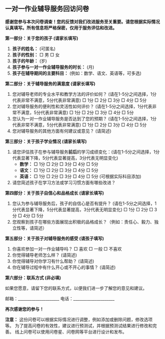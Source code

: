 ## 一对一作业辅导服务回访问卷

**感谢您参与本次问卷调查！您的反馈对我们改进服务至关重要。请您根据实际情况认真填写。所有信息将严格保密，仅用于服务评估和改进。**

**第一部分：关于您的孩子 (请家长填写)**

1. **孩子的姓名：**  (可匿名)
2. **孩子的性别：**  □ 男  □ 女
3. **孩子的年龄：**  (岁)
4. **孩子参与一对一作业辅导服务的时长：** (月)
5. **孩子在辅导期间的主要科目：** (例如：数学、语文、英语等，可多选)


**第二部分：关于辅导服务的满意度 (请家长填写)**

1. 您对辅导老师的专业水平和教学方法的评价如何？ (请在1-5分之间选择，1分代表非常不满意，5分代表非常满意)
    □ 1分 □ 2分 □ 3分 □ 4分 □ 5分
2. 您对辅导服务的便利性和灵活性如何评价？ (请在1-5分之间选择，1分代表非常不满意，5分代表非常满意)
    □ 1分 □ 2分 □ 3分 □ 4分 □ 5分
3. 您认为一对一作业辅导服务是否达到了您的预期？ (请在1-5分之间选择，1分代表非常不满意，5分代表非常满意)
    □ 1分 □ 2分 □ 3分 □ 4分 □ 5分
4. 您对辅导服务的其他方面有何建议或意见？ (请简述)


**第三部分：关于孩子学业情况 (请家长填写)**

1. 请您评估孩子在参与辅导服务**前后**的学习成绩变化：(请在1-5分之间选择，1分代表显著下降，5分代表显著提高，3分代表无明显变化)
    * **数学：** □ 1分 □ 2分 □ 3分 □ 4分 □ 5分
    * **语文：** □ 1分 □ 2分 □ 3分 □ 4分 □ 5分
    * **英语：** □ 1分 □ 2分 □ 3分 □ 4分 □ 5分  (可根据实际科目添加)
2. 请您简述孩子在学习方法或学习习惯方面有哪些改进？


**第四部分：关于孩子自信心和品格成长 (请家长填写)**

1. 您认为参与辅导服务后，孩子的自信心是否有提升？ (请在1-5分之间选择，1分代表显著下降，5分代表显著提高，3分代表无明显变化)
    □ 1分 □ 2分 □ 3分 □ 4分 □ 5分
2. 您观察到孩子在哪些方面展现出积极的品格成长？（例如：责任心、毅力、独立性等，请简述）


**第五部分：关于孩子对辅导服务的感受 (请孩子填写)**

1. 你喜欢参加一对一作业辅导吗？  □ 喜欢  □ 一般  □ 不喜欢
2. 你觉得辅导老师怎么样？ (请简述)
3. 你觉得辅导对你学习有什么帮助？ (请简述)
4. 你在辅导过程中有什么开心或不开心的事情？ (请简述)


**第六部分：联系方式 (非必填)**

如果您愿意，请留下您的联系方式，以便我们进一步了解您的意见和建议。

邮箱：_____________________
电话：_____________________


**再次感谢您的参与！**


**注意：**  这份问卷可以根据实际情况进行调整，例如添加或删除问题，修改选项等。  为了提高问卷的有效性，建议进行预测试，并根据预测试结果进行修改和完善。  线上问卷可以使用问卷星、问卷网等平台进行设计和发布。
